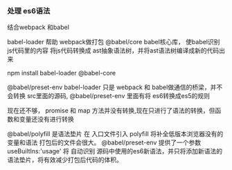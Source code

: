 ### 处理 es6语法
结合webpack 和babel
<!-- https://babeljs.io/ -->

babel-loader  帮助 webpack做打包
@babel/core   babel核心库， 使babel识别 js代码里的内容 将js代码转换成 ast抽象语法树，并将ast语法树编译成新的代码出来

npm install babel-loader @babel-core

@babel/preset-env 
babel-loader 只是 webpack 和 babel做通信的桥梁，并不会转换 src里面的源码,
@babel/preset-env  里面有将 es6转换成es5的规则

现在还不够， promise 和 map 方法并没有转换,现在只进行了语法的转换，但函数和变量还没有进行转换

@babel/polyfill  是语法垫片 在 入口文件引入 polyfill 将补全低版本浏览器没有的变量和语法
打包后的文件会很大。
@babel/preset-env  提供了一个参数 useBuiltIns:'usage' 将 自动识别 源码中使用的es6新语法，并只将添加新语法的语法垫片，将有效减少打包后代码的体积。